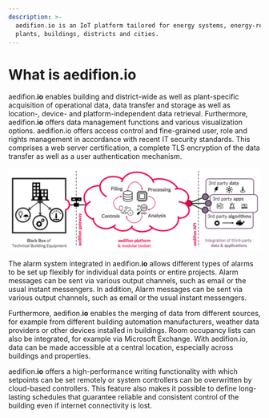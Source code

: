 ```yaml
---
description: >-
  aedifion.io is an IoT platform tailored for energy systems, energy-related
  plants, buildings, districts and cities.
---
```


# What is aedifion.io

aedifion.**io** enables building and district-wide as well as plant-specific acquisition of operational data, data transfer and storage as well as location-, device- and platform-independent data retrieval. Furthermore, aedifion.**io** offers data management functions and various visualization options. aedifion.io offers access control and fine-grained user, role and rights management in accordance with recent IT security standards. This comprises a web server certification, a complete TLS encryption of the data transfer as well as a user authentication mechanism. 

![Schematic of aedifion.io](.gitbook/assets/assets_-lq4g3srfvmmrkjgfsb4_-lq9aaslss2a_uh-u89s_-lq9afwn5j8cd88bi1gi_bildschirmfoto-2018-10-31-um-1.png)

The alarm system integrated in aedifion.**io** allows different types of alarms to be set up flexibly for individual data points or entire projects. Alarm messages can be sent via various output channels, such as email or the usual instant messengers. In addition, Alarm messages can be sent via various output channels, such as email or the usual instant messengers. 

Furthermore, aedifion.**io** enables the merging of data from different sources, for example from different building automation manufacturers, weather data providers or other devices installed in buildings. Room occupancy lists can also be integrated, for example via Microsoft Exchange. With aedifion.io, data can be made accessible at a central location, especially across buildings and properties. 

aedifion.**io** offers a high-performance writing functionality with which setpoints can be set remotely or system controllers can be overwritten by cloud-based controllers. This feature also makes it possible to define long-lasting schedules that guarantee reliable and consistent control of the building even if internet connectivity is lost.

